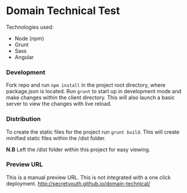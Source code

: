 # Domain Technical Test
Technologies used:
* Node (npm)
* Grunt
* Sass
* Angular

### Development ###
Fork repo and run `npm install` in the project root directory, where package.json is located.
Run `grunt` to start up in development mode and make changes within the client directory. This will also launch a basic server to view the changes with live reload.

### Distribution ###
To create the static files for the project run `grunt build`. This will create minified static files within the /dist folder.

**N.B** Left the /dist folder within this project for easy viewing.

### Preview URL ###
This is a manual preview URL. This is not integrated with a one click deployment.
http://secretyouth.github.io/domain-technical/
